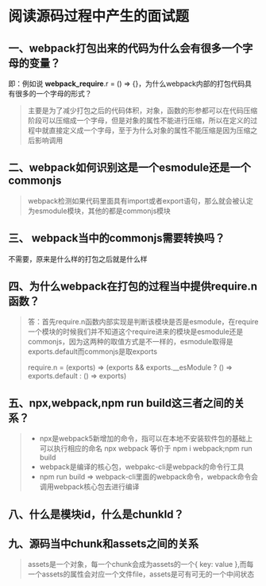 # 阅读源码过程中产生的面试题

## 一、webpack打包出来的代码为什么会有很多一个字母的变量？

即：例如说 __webpack_require__.r = () => {}，为什么webpack内部的打包代码具有很多的一个字母的形式？

> 主要是为了减少打包之后的代码体积，对象，函数的形参都可以在代码压缩阶段可以压缩成一个字母，但是对象的属性不能进行压缩，所以在定义的过程中就直接定义成一个字母，至于为什么对象的属性不能压缩是因为压缩之后影响调用

## 二、webpack如何识别这是一个esmodule还是一个commonjs

> webpack检测如果代码里面具有import或者export语句，那么就会被认定为esmodule模块，其他的都是commonjs模块

## 三、 webpack当中的commonjs需要转换吗？

不需要，原来是什么样的打包之后就是什么样

## 四、为什么webpack在打包的过程当中提供require.n函数？

> 答：首先require.n函数内部实现是判断该模块是否是esmodule，在require一个模块的时候我们并不知道这个require进来的模块是esmodule还是commonjs，因为这两种的取值方式是不一样的，esmodule取得是exports.default而commonjs是取exports
> 
>  require.n = (exports) => (exports && exports.__esModule ? () => exports.default : () => exports)

## 五、npx,webpack,npm run build这三者之间的关系？

> + npx是webpack5新增加的命令，指可以在本地不安装软件包的基础上可以执行相应的命名 npx webpack 等价于 npm i webpack;npm run build
> + webpack是编译的核心包，webpakc-cli是webpack的命令行工具
> + npm run build => webpack-cli里面的webpack命令，webpack命令会调用webpack核心包去进行编译


## 八、什么是模块id，什么是chunkId？

## 九、源码当中chunk和assets之间的关系
    
> assets是一个对象，每一个chunk会成为assets的一个{ key: value },而每一个assets的属性会对应一个文件file，assets是可有可无的一个中间状态


